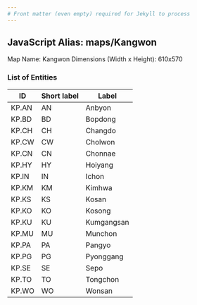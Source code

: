 ```yaml
---
# Front matter (even empty) required for Jekyll to process
---
```


## JavaScript Alias: maps/Kangwon

Map Name: Kangwon
Dimensions (Width x Height): 610x570





### List of Entities

ID | Short label | Label
---|---|---|
KP.AN|AN|Anbyon
KP.BD|BD|Bopdong
KP.CH|CH|Changdo
KP.CW|CW|Cholwon
KP.CN|CN|Chonnae
KP.HY|HY|Hoiyang
KP.IN|IN|Ichon
KP.KM|KM|Kimhwa
KP.KS|KS|Kosan
KP.KO|KO|Kosong
KP.KU|KU|Kumgangsan
KP.MU|MU|Munchon
KP.PA|PA|Pangyo
KP.PG|PG|Pyonggang
KP.SE|SE|Sepo
KP.TO|TO|Tongchon
KP.WO|WO|Wonsan